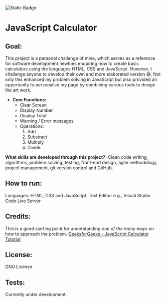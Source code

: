 ![Static Badge](https://img.shields.io/badge/in%20progress-green)
# JavaScript Calculator
## Goal:
This project is a personal challenge of mine, which serves as a reference for software development newbies enquiring how to create basic calculators using the languages HTML, CSS and JavaScript.
However, I challenge anyone to develop their own and more elaborated version :smile:.
Not only this enhanced my problem solving in JavaScript but also provided an opportunity to personalise my page by combining various tools to design the art work.

- **Core Functions:**
    - Clear Screen
    - Display Number
    - Display Total
    - Warning / Error messages
    - Operations:
        1. Add
        2. Substract
        3. Multiply
        4. Divide


**What skills are developed through this project?:** Clean code writing, algorithms, problem solving, testing, front-end design, agile methodology, project management, git version control and GitHub.

## How to run:
Languages: HTML, CSS and JavaScript.
Text Editor: e.g., Visual Studio Code
Live Server

## Credits:
This is a good starting point for understanding *one of the many ways* on how to approach the problem.
[GeeksforGeeks - JavaScript Calculator Tutorial](https://www.geeksforgeeks.org/javascript-calculator/)

## License:
GNU License

## Tests:
Currently under development.
